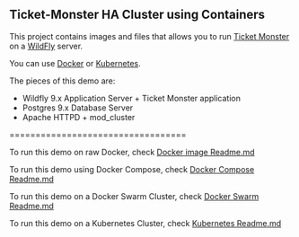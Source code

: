 Ticket-Monster HA Cluster using Containers
------------------------------------------


This project contains images and files that allows you to run [Ticket Monster](http://www.jboss.org/ticket-monster/) on a [WildFly](http://www.wildfly.org) server.

You can use [Docker](https://www.docker.com/) or [Kubernetes](http://kubernetes.io/).

The pieces of this demo are:

- Wildfly 9.x Application Server + Ticket Monster application
- Postgres 9.x Database Server
- Apache HTTPD + mod_cluster

==================================

To run this demo on raw Docker, check [Docker image Readme.md](Dockerfiles/ticketmonster/Readme.md)

To run this demo using Docker Compose, check [Docker Compose Readme.md](compose/Readme.md)

To run this demo on a Docker Swarm Cluster, check [Docker Swarm Readme.md](swarm/Readme.md)

To run this demo on a Kubernetes Cluster, check [Kubernetes Readme.md](kubernetes/Readme.md)
